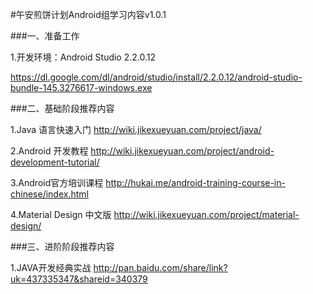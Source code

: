 #午安煎饼计划Android组学习内容v1.0.1

###一、准备工作

1.开发环境：Android Studio 2.2.0.12

https://dl.google.com/dl/android/studio/install/2.2.0.12/android-studio-bundle-145.3276617-windows.exe

###二、基础阶段推荐内容

1.Java 语言快速入门
http://wiki.jikexueyuan.com/project/java/

2.Android 开发教程
http://wiki.jikexueyuan.com/project/android-development-tutorial/

3.Android官方培训课程
http://hukai.me/android-training-course-in-chinese/index.html

4.Material Design 中文版
http://wiki.jikexueyuan.com/project/material-design/

###三、进阶阶段推荐内容

1.JAVA开发经典实战
http://pan.baidu.com/share/link?uk=437335347&shareid=340379
